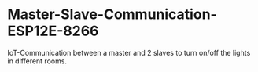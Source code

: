 # Master-Slave-Communication-ESP12E-8266
IoT-Communication between a master and 2 slaves to turn on/off the lights in different rooms. 
